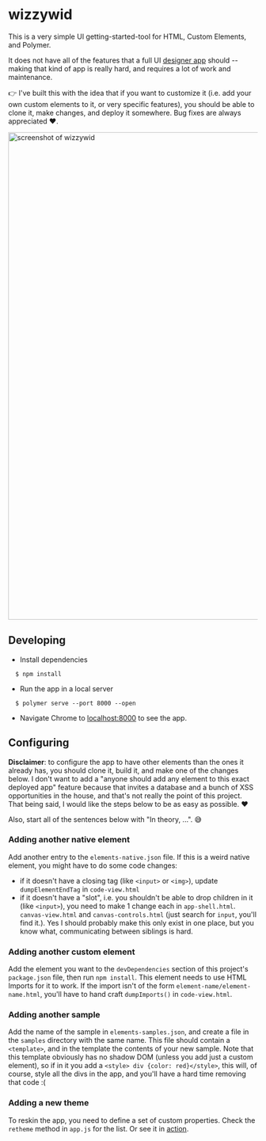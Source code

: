# wizzywid

This is a very simple UI getting-started-tool for HTML, Custom Elements, and Polymer.

It does not have all of the features that a full UI [designer app](https://github.com/polymer/designer)
should -- making that kind of app is really hard, and requires a lot of work and maintenance.

👉 I've built this with the idea that if you want to customize it (i.e. add
  your own custom elements to it, or very specific features), you should be
  able to clone it, make changes, and deploy it somewhere. Bug fixes are
  always appreciated ❤️.

<img width="985" alt="screenshot of wizzywid" src="https://user-images.githubusercontent.com/1369170/28957547-22175752-78a7-11e7-8770-49df35698e55.png">

## Developing

  * Install dependencies
```
  $ npm install
```

  * Run the app in a local server
```
  $ polymer serve --port 8000 --open
```

  * Navigate Chrome to [localhost:8000]() to see the app.

## Configuring
**Disclaimer**: to configure the app to have other elements than the ones it
already has, you should clone it, build it, and make one of the changes below.
I don't want to add a "anyone should add any element to this exact deployed app"
feature because that invites a database and a bunch of XSS opportunities in the
house, and that's not really the point of this project. That being said, I would
like the steps below to be as easy as possible. ❤️

Also, start all of the sentences below with "In theory, ...". 😅

### Adding another native element

Add another entry to the `elements-native.json` file. If this is a weird
native element, you might have to do some code changes:
  - if it doesn't have a closing tag (like `<input>` or `<img>`), update `dumpElementEndTag`
  in `code-view.html`
  - if it doesn't have a "slot", i.e. you shouldn't be able to drop children
  in it (like `<input>`), you need to make 1 change each in `app-shell.html`.
  `canvas-view.html` and `canvas-controls.html` (just search for `input`, you'll find it.).
  Yes I should probably make this only exist in one place, but you know what,
  communicating between siblings is hard.

### Adding another custom element

Add the element you want to the `devDependencies` section of this
project's `package.json` file, then run `npm install`. This element needs
to use HTML Imports for it to work. If the import isn't of the form
`element-name/element-name.html`, you'll have to hand craft `dumpImports()` in
`code-view.html`.

### Adding another sample

Add the name of the sample in `elements-samples.json`, and create a file in the
`samples` directory with the same name. This file should contain a `<template>`,
and in the template the contents of your new sample. Note that this template
obviously has no shadow DOM (unless you add just a custom element), so if in it
you add a `<style> div {color: red}</style>`, this will, of course, style
all the divs in the app, and you'll have a hard time removing that code :(

### Adding a new theme
To reskin the app, you need to define a set of custom properties. Check the `retheme`
method in `app.js` for the list. Or see it in [action](https://polymerlabs.github.io/wizzywid/#tufte).
